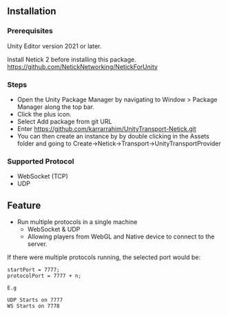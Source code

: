 ## Installation

### Prerequisites

Unity Editor version 2021 or later.

Install Netick 2 before installing this package.
https://github.com/NetickNetworking/NetickForUnity

### Steps

- Open the Unity Package Manager by navigating to Window > Package Manager along the top bar.
- Click the plus icon.
- Select Add package from git URL
- Enter https://github.com/karrarrahim/UnityTransport-Netick.git
- You can then create an instance by by double clicking in the Assets folder and going to Create->Netick->Transport->UnityTransportProvider

### Supported Protocol
- WebSocket (TCP)
- UDP

## Feature
- Run multiple protocols in a single machine
  - WebSocket & UDP
  - Allowing players from WebGL and Native device to connect to the server.

If there were multiple protocols running, the selected port would be:
```
startPort = 7777;
protocolPort = 7777 + n;

E.g

UDP Starts on 7777
WS Starts on 7778

```
